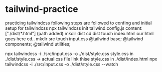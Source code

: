 # tailwind-practice
practicing tailwindcss 
following steps are followed to confing and initial setup for tailwindcss
npx tailwindcss init
tailwind.config.js
    content: ["./dist/*.html"] (path added)
mkdir dist
cd dist
touch index.html
    our html goes here
cd.. 
mkdir src
touch input.css 
    @tailwind base;
    @tailwind components;
    @tailwind utilities;

 npx tailwindcss -i ./src/input.css -o ./dist/style.css
 style.css in ./dist/style.css -> actual css file
 link thise style.css in ./dist/index.html
 npx tailwindcss -i ./src/input.css -o ./dist/style.css --watch

